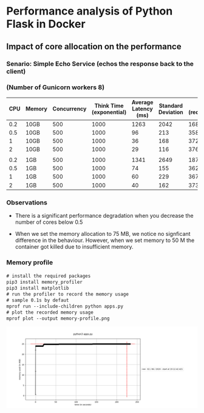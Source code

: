 # Performance analysis of Python Flask in Docker

## Impact of core allocation on the performance

### Senario: Simple Echo Service (echos the response back to the client)
### (Number of Gunicorn workers 8)


| CPU | Memory  | Concurrency  | Think Time (exponential) | Average Latency (ms) | Standard Deviation | TPS (requests/second) | Error % |
|-----|---------|--------------|--------------------------|----------------------|--------------------|-----------------------|---------|
| 0.2 | 10GB    | 500          | 1000                     | 1263                 | 2042               | 168                   | 1.64    |
| 0.5 | 10GB    | 500          | 1000                     | 96                   | 213                | 358                   | 1.28    |
| 1   | 10GB    | 500          | 1000                     | 36                   | 168                | 372                   | 0.85    |
| 2   | 10GB    | 500          | 1000                     | 29                   | 116                | 376.6                 | 0.77    |
|     |         |              |                          |                      |                    |                       |         |
| 0.2 | 1GB     | 500          | 1000                     | 1341                 | 2649               | 187                   | 0.41    |
| 0.5 | 1GB     | 500          | 1000                     | 74                   | 155                | 362                   | 0.54    |
| 1   | 1GB     | 500          | 1000                     | 60                   | 229                | 367                   | 1.03    |
| 2   | 1GB     | 500          | 1000                     | 40                   | 162                | 373                   | 0.52    |

### Observations

* There is a significant performance degradation when you decrease the number of cores below 0.5 

* When we set the memory allocation to 75 MB, we notice no signficant difference in the behaviour. However, when we set memory to 50 M the container got killed due to insufficient memory. 
 
 ### Memory profile
 
 ```
 # install the required packages
pip3 install memory_profiler
pip3 install matplotlib
# run the profiler to record the memory usage
# sample 0.1s by defaut
mprof run --include-children python apps.py
# plot the recorded memory usage
mprof plot --output memory-profile.png

 ```


![Echo service memory](/memory-profile.png)




